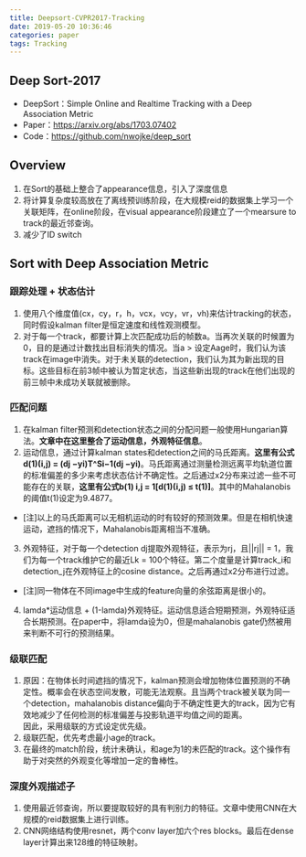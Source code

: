 ```yaml
---
title: Deepsort-CVPR2017-Tracking
date: 2019-05-20 10:36:46
categories: paper
tags: Tracking
---
```

## Deep Sort-2017
* DeepSort：Simple Online and Realtime Tracking with a Deep Association Metric 
* Paper：https://arxiv.org/abs/1703.07402
* Code：https://github.com/nwojke/deep_sort


## Overview
1. 在Sort的基础上整合了appearance信息，引入了深度信息
2. 将计算复杂度较高放在了离线预训练阶段，在大规模reid的数据集上学习一个关联矩阵，在online阶段，在visual appearance阶段建立了一个mearsure to track的最近邻查询。
3. 减少了ID switch

<!--more-->

## Sort with Deep Association Metric
### 跟踪处理 + 状态估计
1. 使用八个维度值(cx，cy，r，h，vcx，vcy，vr，vh)来估计tracking的状态，同时假设kalman filter是恒定速度和线性观测模型。
2. 对于每一个track，都要计算上次匹配成功后的帧数a。当再次关联的时候置为0，目的是通过计数找出目标消失的情况。当a > 设定Aage时，我们认为该track在image中消失。对于未关联的detection，我们认为其为新出现的目标。这些目标在前3帧中被认为暂定状态，当这些新出现的track在他们出现的前三帧中未成功关联就被删除。
   
### 匹配问题
1. 在kalman filter预测和detection状态之间的分配问题一般使用Hungarian算法。**文章中在这里整合了运动信息，外观特征信息**。
2. 运动信息，通过计算kalman states和detection之间的马氏距离。**这里有公式d(1)(i,j) = (dj −yi)T^Si−1(dj −yi)**。马氏距离通过测量检测远离平均轨道位置的标准偏差的多少来考虑状态估计不确定性。之后通过x2分布来过滤一些不可能存在的关联，**这里有公式b(1) i,j = 1[d(1)(i,j) ≤ t(1)]**。其中的Mahalanobis的阈值t(1)设定为9.4877。
* [注]以上的马氏距离可以无相机运动的时有较好的预测效果。但是在相机快速运动，遮挡的情况下，Mahalanobis距离相当不准确。
3. 外观特征，对于每一个detection dj提取外观特征，表示为rj，且||rj|| = 1，我们为每一个track维护它的最近Lk = 100个特征。第二个度量是计算track_i和detection_j在外观特征上的cosine distance。之后再通过x2分布进行过滤。
* [注]同一物体在不同image中生成的feature向量的余弦距离是很小的。
4. lamda*运动信息 + (1-lamda)外观特征。运动信息适合短期预测，外观特征适合长期预测。在paper中，将lamda设为0，但是mahalanobis gate仍然被用来判断不可行的预测结果。

### 级联匹配
1. 原因：在物体长时间遮挡的情况下，kalman预测会增加物体位置预测的不确定性。概率会在状态空间发散，可能无法观察。且当两个track被关联为同一个detection，mahalanobis distance偏向于不确定性更大的track，因为它有效地减少了任何检测的标准偏差与投影轨道平均值之间的距离。    
   因此，采用级联的方式设定优先级。
2. 级联匹配，优先考虑最小age的track。
3. 在最终的match阶段，统计未确认，和age为1的未匹配的track。这个操作有助于对突然的外观变化等增加一定的鲁棒性。

### 深度外观描述子
1. 使用最近邻查询，所以要提取较好的具有判别力的特征。文章中使用CNN在大规模的reid数据集上进行训练。
2. CNN网络结构使用resnet，两个conv layer加六个res blocks。最后在dense layer计算出来128维的特征映射。